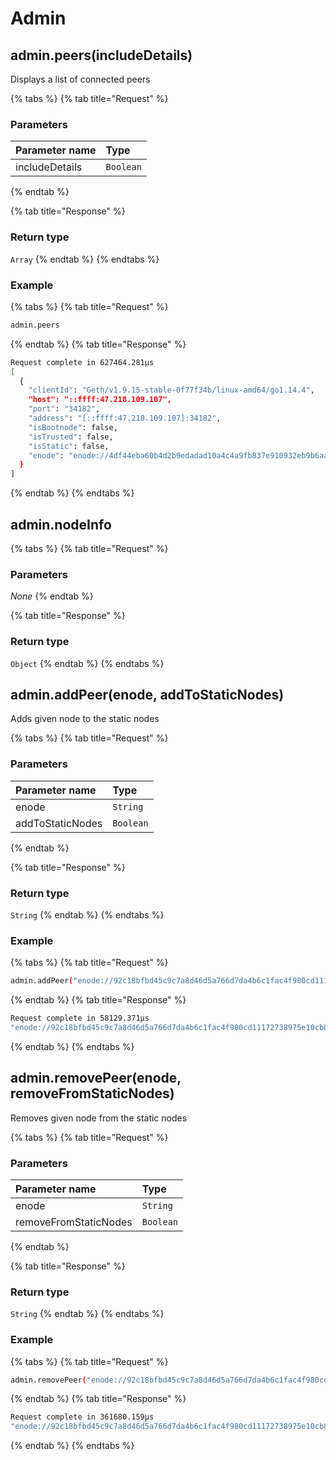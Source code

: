 # Admin

## admin.peers(includeDetails)

Displays a list of connected peers 

{% tabs %}
{% tab title="Request" %}
### **Parameters**

| Parameter name | Type |
| :--- | :--- |
| includeDetails | `Boolean` |
{% endtab %}

{% tab title="Response" %}
### Return type

`Array`
{% endtab %}
{% endtabs %}

### **Example**
{% tabs %}
{% tab title="Request" %}
```bash
admin.peers
```
{% endtab %}
{% tab title="Response" %}
```bash
Request complete in 627464.281μs
[
  {
    "clientId": "Geth/v1.9.15-stable-0f77f34b/linux-amd64/go1.14.4",
    "host": "::ffff:47.218.109.107",
    "port": "34182",
    "address": "[::ffff:47.218.109.107]:34182",
    "isBootnode": false,
    "isTrusted": false,
    "isStatic": false,
    "enode": "enode://4df44eba60b4d2b9edadad10a4c4a9fb837e910932eb9b6aa5a90b3a99472af6e362ff2be5f45b5eca248521d87b42a461d119633e4856e291d304f93762821b@47.218.109.107:34182"
  }
]
```
{% endtab %}
{% endtabs %}

## admin.nodeInfo

 

{% tabs %}
{% tab title="Request" %}
### **Parameters**

_None_
{% endtab %}

{% tab title="Response" %}
### Return type

`Object`
{% endtab %}
{% endtabs %}

## admin.addPeer(enode, addToStaticNodes)

Adds given node to the static nodes 

{% tabs %}
{% tab title="Request" %}
### **Parameters**

| Parameter name | Type |
| :--- | :--- |
| enode | `String` |
| addToStaticNodes | `Boolean` |
{% endtab %}

{% tab title="Response" %}
### Return type

`String`
{% endtab %}
{% endtabs %}

### **Example**
{% tabs %}
{% tab title="Request" %}
```bash
admin.addPeer("enode://92c18bfbd45c9c7a8d46d5a766d7da4b6c1fac4f980cd11172738975e10cb84a4a98884affd240f4c40d98f371a7b2b8bd0e91c59c7beee20d20e4735a2af6e1@127.0.0.1:30001", true)
```
{% endtab %}
{% tab title="Response" %}
```bash
Request complete in 58129.371μs
"enode://92c18bfbd45c9c7a8d46d5a766d7da4b6c1fac4f980cd11172738975e10cb84a4a98884affd240f4c40d98f371a7b2b8bd0e91c59c7beee20d20e4735a2af6e1@127.0.0.1:30001"
```
{% endtab %}
{% endtabs %}

## admin.removePeer(enode, removeFromStaticNodes)

Removes given node from the static nodes 

{% tabs %}
{% tab title="Request" %}
### **Parameters**

| Parameter name | Type |
| :--- | :--- |
| enode | `String` |
| removeFromStaticNodes | `Boolean` |
{% endtab %}

{% tab title="Response" %}
### Return type

`String`
{% endtab %}
{% endtabs %}

### **Example**
{% tabs %}
{% tab title="Request" %}
```bash
admin.removePeer("enode://92c18bfbd45c9c7a8d46d5a766d7da4b6c1fac4f980cd11172738975e10cb84a4a98884affd240f4c40d98f371a7b2b8bd0e91c59c7beee20d20e4735a2af6e1@127.0.0.1:30001", true)
```
{% endtab %}
{% tab title="Response" %}
```bash
Request complete in 361680.159μs
"enode://92c18bfbd45c9c7a8d46d5a766d7da4b6c1fac4f980cd11172738975e10cb84a4a98884affd240f4c40d98f371a7b2b8bd0e91c59c7beee20d20e4735a2af6e1@127.0.0.1:30001"
```
{% endtab %}
{% endtabs %}

